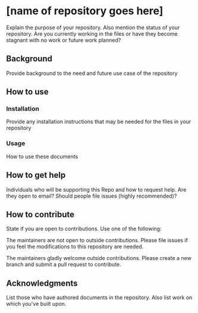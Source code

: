 #  [name of repository goes here]

Explain the purpose of your repository. Also mention the status of your repository. Are you currently working in the files or have they become stagnant with no work or future work planned?

## Background

Provide background to the need and future use case of the repository 


## How to use

### Installation

Provide any installation instructions that may be needed for the files in your repository


### Usage

How to use these documents



## How to get help

Individuals who will be supporting this Repo and how to request help. Are they open to email? Should people file issues (highly recommended)?


## How to contribute

State if you are open to contributions. Use one of the following:

The maintainers are not open to outside contributions. Please file issues if you feel the modifications to this repository are needed.

The maintainers gladly welcome outside contributions. Please create a new branch and submit a pull request to contribute. 



## Acknowledgments

List those who have authored documents in the repository. Also list work on which you've built upon.
